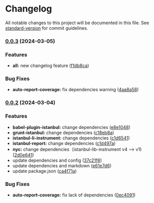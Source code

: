 # Changelog

All notable changes to this project will be documented in this file. See [standard-version](https://github.com/conventional-changelog/standard-version) for commit guidelines.

### [0.0.3](https://github.com/jimwong666/FFEcoverage/compare/v0.0.2...v0.0.3) (2024-03-05)


### Features

* **all:** new changelog feature ([f1db8ca](https://github.com/jimwong666/FFEcoverage/commit/f1db8caf146c0e72b1be132f35e50517772a88cc))


### Bug Fixes

* **auto-report-coverage:** fix dependencies warning ([4aa8a58](https://github.com/jimwong666/FFEcoverage/commit/4aa8a5833aae991135665aeefc619b496e6e2231))

### [0.0.2](https://github.com/jimwong666/FFEcoverage/compare/v15.6.0...v0.0.2) (2024-03-04)


### Features

* **babel-plugin-istanbul:** change dependencies ([e8e1048](https://github.com/jimwong666/FFEcoverage/commit/e8e1048a4564327429a2f327f9f9a0d796b6779b))
* **grunt-istanbul:** change dependencies ([c18eb8a](https://github.com/jimwong666/FFEcoverage/commit/c18eb8ac084c0ab7f69e4861a0c39039f9a056a8))
* **istanbul-li-instrument:** change dependencies ([c1d6541](https://github.com/jimwong666/FFEcoverage/commit/c1d65416e39aab035fb8f01a0b19a2b6aa34c20b))
* **istanbul-report:** change dependencies ([c1d497a](https://github.com/jimwong666/FFEcoverage/commit/c1d497a3e31f9046645678bc6eac0ae14a872737))
* **nyc:** change dependencies（istanbul-lib-instrument v4 --> v1) ([2d0e641](https://github.com/jimwong666/FFEcoverage/commit/2d0e64175edfdfe00617035c27cf6ffbeee0a6f1))
* update dependencies and config ([37c21f8](https://github.com/jimwong666/FFEcoverage/commit/37c21f86b2dcec01ba50cdcec297c0d4f5726536))
* update dependencies and markdown ([e61e7d6](https://github.com/jimwong666/FFEcoverage/commit/e61e7d6a23b59b1a7ede70b3ac387d5d44580bc4))
* update package.json ([ca4f71a](https://github.com/jimwong666/FFEcoverage/commit/ca4f71ac251cddc2bb5d009590cbfe1363eca6b9))


### Bug Fixes

* **auto-report-coverage:** fix lack of dependencies ([0ec4091](https://github.com/jimwong666/FFEcoverage/commit/0ec40916bcdfe061247cb9311db999db2d2b0f0f))
